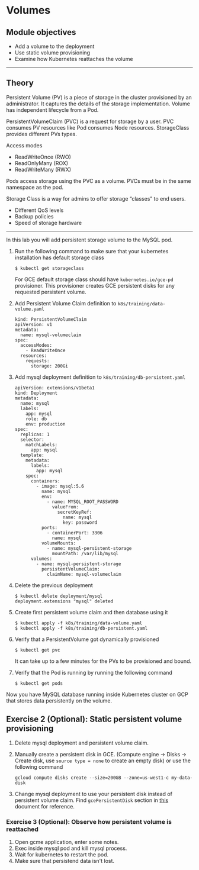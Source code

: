 Volumes
=======

Module objectives
-----------------

- Add a volume to the deployment
- Use static volume provisioning
- Examine how Kubernetes reattaches the volume

---

Theory
------

Persistent Volume (PV) is a piece of storage in the cluster provisioned by an administrator. It captures the details of the storage implementation. Volume has independent lifecycle from a Pod.

PersistentVolumeClaim (PVC) is a request for storage by a user. PVC consumes PV resources like Pod consumes Node resources. StorageClass provides different PVs types.

Access modes

- ReadWriteOnce (RWO)
- ReadOnlyMany (ROX)
- ReadWriteMany (RWX)

Pods access storage using the PVC as a volume. PVCs must be in the same namespace as the pod.

Storage Class is a way for admins to offer storage “classes” to end users.

- Different QoS levels
- Backup policies
- Speed of storage hardware

---

In this lab you will add persistent storage volume to the MySQL pod.

1. Run the following command to make sure that your kubernetes installation has default storage class

    ```
    $ kubectl get storageclass
    ```

    For GCE default storage class should have `kubernetes.io/gce-pd` provisioner. This provisioner creates GCE persistent disks for any requested persistent volume.

1. Add Persistent Volume Claim definition to `k8s/training/data-volume.yaml`

    ```
    kind: PersistentVolumeClaim
    apiVersion: v1
    metadata:
      name: mysql-volumeclaim
    spec:
      accessModes:
        - ReadWriteOnce
      resources:
        requests:
          storage: 200Gi
    ```
 
1. Add mysql deployment definition to `k8s/training/db-persistent.yaml`

    ```
    apiVersion: extensions/v1beta1
    kind: Deployment
    metadata:
      name: mysql
      labels:
        app: mysql
        role: db
        env: production
    spec:
      replicas: 1
      selector:
        matchLabels:
          app: mysql
      template:
        metadata:
          labels:
            app: mysql
        spec:
          containers:
            - image: mysql:5.6
              name: mysql
              env:
                - name: MYSQL_ROOT_PASSWORD
                  valueFrom:
                    secretKeyRef:
                      name: mysql
                      key: password
              ports:
                - containerPort: 3306
                  name: mysql
              volumeMounts:
                - name: mysql-persistent-storage
                  mountPath: /var/lib/mysql
          volumes:
            - name: mysql-persistent-storage
              persistentVolumeClaim:
                claimName: mysql-volumeclaim
    ```

1. Delete the previous deployment

    ```
    $ kubectl delete deployment/mysql
    deployment.extensions "mysql" deleted
    ```

1. Create first persistent volume claim and then database using it

    ```
    $ kubectl apply -f k8s/training/data-volume.yaml
    $ kubectl apply -f k8s/training/db-persistent.yaml
    ```

1. Verify that a PersistentVolume got dynamically provisioned

    ```
    $ kubectl get pvc
    ```

    It can take up to a few minutes for the PVs to be provisioned and bound.

1. Verify that the Pod is running by running the following command

    ```
    $ kubectl get pods
    ```

Now you have MySQL database running inside Kubernetes cluster on GCP that stores data persistently on the volume.

Exercise 2 (Optional): Static persistent volume provisioning
------------------------------------------------------------

1. Delete mysql deployment and persistent volume claim. 
1. Manually create a persistent disk in GCE. (Compute engine -> Disks -> Create disk, use `source type = none` to create an empty disk) or use the following command

    ```
    gcloud compute disks create --size=200GB --zone=us-west1-c my-data-disk
    ```

1. Change mysql deployment to use your persistent disk instead of persistent volume claim. Find `gcePersistentDisk` section in [this](https://kubernetes.io/docs/concepts/storage/volumes/) document for reference.

### Exercise 3 (Optional): Observe how persistent volume is reattached 

1. Open gcme application, enter some notes.
1. Exec inside mysql pod and kill mysql process.
1. Wait for kubernetes to restart the pod.
1. Make sure that persistend data isn't lost.

